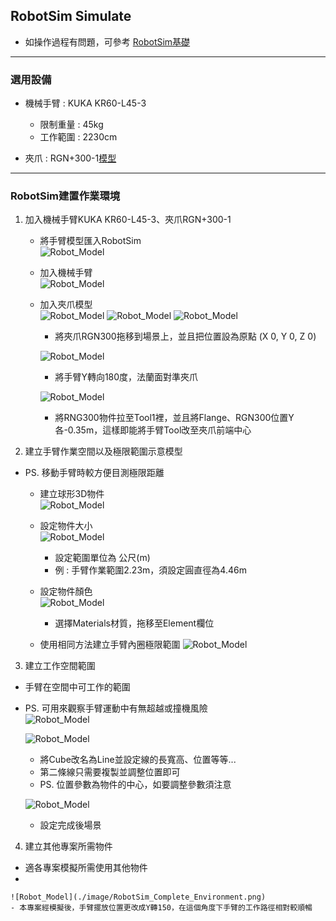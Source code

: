 ## RobotSim Simulate

- 如操作過程有問題，可參考 [RobotSim基礎](https://yazelin.github.io/usc2019-RobotSim/zh-tw/1RobotSimBasic.html)

---

### 選用設備

- 機械手臂 : KUKA KR60-L45-3
	- 限制重量 : 45kg
	- 工作範圍 : 2230cm
	
- 夾爪 : RGN+300-1[模型](https://github.com/YangPeiYuan/RobotSim_Simulate/raw/master/object/RGN300.FBX)

---

### RobotSim建置作業環境

1. 加入機械手臂KUKA KR60-L45-3、夾爪RGN+300-1
	- 將手臂模型匯入RobotSim                                              
		 ![Robot_Model](./image/RobotSim_Import_Model.png)
		 
	- 加入機械手臂                                                                                   
		![Robot_Model](./image/RobotSim_Import_Robot.png)

	- 加入夾爪模型                                                                                    
		![Robot_Model](./image/RobotSim_Import_New_Asset.png)
		![Robot_Model](./image/RobotSim_Import_RNG300.png)
		![Robot_Model](./image/RobotSim_Set_gripper.png)
		- 將夾爪RGN300拖移到場景上，並且把位置設為原點 (X 0, Y 0, Z 0)

		![Robot_Model](./image/RobotSim_Set_Robot_Position.png)
		- 將手臂Y轉向180度，法蘭面對準夾爪

		![Robot_Model](./image/RobotSim_Set_Robot_Tool.png)
		- 將RNG300物件拉至Tool1裡，並且將Flange、RGN300位置Y各-0.35m，這樣即能將手臂Tool改至夾爪前端中心

2. 建立手臂作業空間以及極限範圍示意模型

- PS. 移動手臂時較方便目測極限距離                                                                    

	- 建立球形3D物件                                                                            
		![Robot_Model](./image/RobotSim_Add_Range_Sphere.png)
		
	- 設定物件大小                                                                                 
		![Robot_Model](./image/RobotSim_Range_Size.png)
		- 設定範圍單位為 公尺(m)
		- 例 : 手臂作業範圍2.23m，須設定圓直徑為4.46m            
         
	- 設定物件顏色                                                                                   
		![Robot_Model](./image/RobotSim_Range_Color.png)
		- 選擇Materials材質，拖移至Element欄位

	- 使用相同方法建立手臂內圈極限範圍
		![Robot_Model](./image/RobotSim_Add_Limit_Sphere.png)


3. 建立工作空間範圍

- 手臂在空間中可工作的範圍
- PS. 可用來觀察手臂運動中有無超越或撞機風險                               
	![Robot_Model](./image/RobotSim_Add_Line.png)
	
	![Robot_Model](./image/RobotSim_Set_Line.png)
	- 將Cube改名為Line並設定線的長寬高、位置等等...
	- 第二條線只需要複製並調整位置即可
	- PS. 位置參數為物件的中心，如要調整參數須注意

	![Robot_Model](./image/RobotSim_Set_Limit_Environment.png)
	- 設定完成後場景


4. 建立其他專案所需物件

- 適各專案模擬所需使用其他物件  
- 

	![Robot_Model](./image/RobotSim_Complete_Environment.png)
	- 本專案經模擬後，手臂擺放位置更改成Y轉150，在這個角度下手臂的工作路徑相對較順暢
<!--stackedit_data:
eyJoaXN0b3J5IjpbLTIxMDk4NTA1NzMsLTI5NDIzOTg1MywtMT
cxMjE0ODg3NCwxNDcwOTA0OTUzLC0xNDI4MjAwMzQ1LC0xNjgw
MDU2NzM0LC02MTYxMzE2MzQsLTgwOTMzMTg2MSwtMjc3MzkzMj
I1LDIwOTcwNjE5NjEsODExMjk5MjQ0LC0xMjU0NDIxNDcxLC03
MDEwNTAyOTUsLTQ2MTg1NjgxMiwtNjkxNjUwODQ0LDIwNDExNj
UwODAsMjk0NTQ4NjY0LC0xMzQ2OTIwMjE0LDI5NDU0ODY2NCwx
MTg3NjY2NzNdfQ==
-->